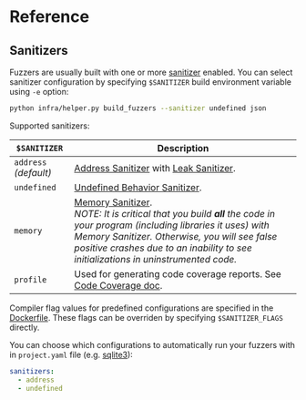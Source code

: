 # Reference

## Sanitizers

Fuzzers are usually built with one or more  [sanitizer](https://github.com/google/sanitizers) enabled. 
You can select sanitizer configuration by specifying `$SANITIZER` build environment variable using `-e` option:

```bash
python infra/helper.py build_fuzzers --sanitizer undefined json
```

Supported sanitizers:

| `$SANITIZER` | Description
| ------------ | ----------
| `address` *(default)* | [Address Sanitizer](https://github.com/google/sanitizers/wiki/AddressSanitizer) with [Leak Sanitizer](https://github.com/google/sanitizers/wiki/AddressSanitizerLeakSanitizer).
| `undefined` | [Undefined Behavior Sanitizer](http://clang.llvm.org/docs/UndefinedBehaviorSanitizer.html).
| `memory` | [Memory Sanitizer](https://github.com/google/sanitizers/wiki/MemorySanitizer).<br/>*NOTE: It is critical that you build __all__ the code in your program (including libraries it uses) with Memory Sanitizer. Otherwise, you will see false positive crashes due to an inability to see initializations in uninstrumented code.*
| `profile` | Used for generating code coverage reports. See [Code Coverage doc](code_coverage.md).

Compiler flag values for predefined configurations are specified in the [Dockerfile](../infra/base-images/base-builder/Dockerfile). 
These flags can be overriden by specifying `$SANITIZER_FLAGS` directly.

You can choose which configurations to automatically run your fuzzers with in `project.yaml` file (e.g. [sqlite3](../projects/sqlite3/project.yaml)):

```yaml
sanitizers:
  - address
  - undefined
```
